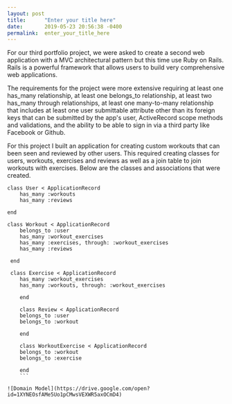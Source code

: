 ```yaml
---
layout: post
title:      "Enter your title here"
date:       2019-05-23 20:56:38 -0400
permalink:  enter_your_title_here
---
```



For our third portfolio project, we were asked to create a second web application with a MVC architectural pattern but this time use Ruby on Rails. Rails is a powerful framework that allows users to build very comprehensive web applications. 

The requirements for the project were more extensive requiring at least one has_many relationship, at least one belongs_to relationship, at least two has_many through relationships, at least one many-to-many relationship that includes at least one user submittable attribute other than its foreign keys that can be submitted by the app's user, ActiveRecord scope methods and validations, and the ability to be able to sign in via a third party like Facebook or Github. 

For this project I built an application for creating custom workouts that can been seen and reviewed by other users. This required creating classes for users, workouts, exercises and reviews as well as a join table to join workouts with exercises. Below are the classes and associations that were created. 

```
class User < ApplicationRecord
    has_many :workouts
    has_many :reviews

end

class Workout < ApplicationRecord
    belongs_to :user
    has_many :workout_exercises
    has_many :exercises, through: :workout_exercises
    has_many :reviews

 end
 
 class Exercise < ApplicationRecord
    has_many :workout_exercises
    has_many :workouts, through: :workout_exercises
		
	end
	
	class Review < ApplicationRecord
    belongs_to :user
    belongs_to :workout
		
	end
	
	class WorkoutExercise < ApplicationRecord
    belongs_to :workout 
    belongs_to :exercise 
		
	end
	```
	
![Domain Model](https://drive.google.com/open?id=1XYNEOsfAMe5Uo1pCMwsVEXWR5axOCmD4)
	
	



